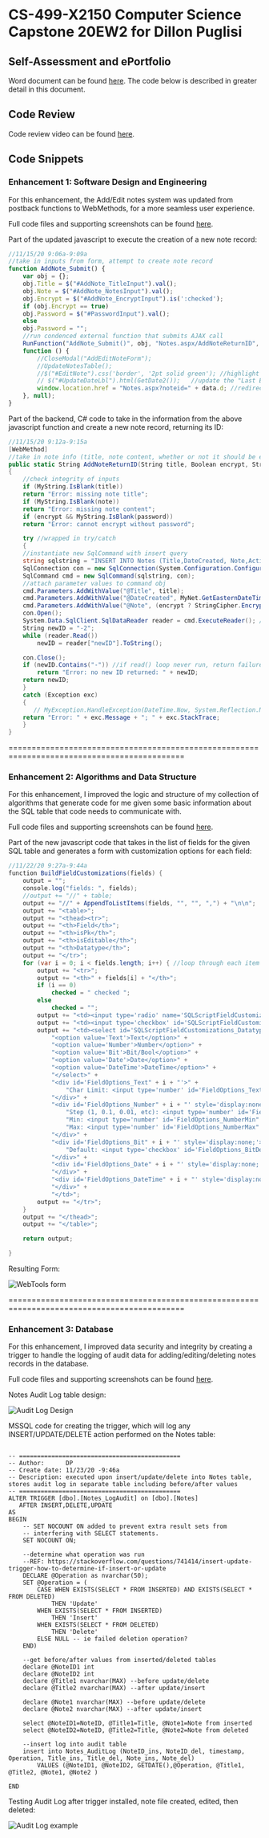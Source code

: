 
# CS-499-X2150 Computer Science Capstone 20EW2 for Dillon Puglisi


## Self-Assessment and ePortfolio

Word document can be found [here](https://github.com/dillonpuglisi/Capstone/blob/gh-pages/Final%20Project%20ePortfolio%20and%20Self-Assessment.docx?raw=true).
The code below is described in greater detail in this document. 

## Code Review

Code review video can be found [here](https://www.youtube.com/watch?v=yP_9FClqQ1s).

## Code Snippets

### Enhancement 1: Software Design and Engineering

For this enhancement, the Add/Edit notes system was updated from postback functions to WebMethods, for a more seamless user experience.

Full code files and supporting screenshots can be found [here](https://github.com/dillonpuglisi/Capstone/blob/gh-pages/Milestone%20Two%20code%20files.zip?raw=true).

Part of the updated javascript to execute the creation of a new note record: 
```javascript
//11/15/20 9:06a-9:09a
//take in inputs from form, attempt to create note record
function AddNote_Submit() {
    var obj = {};
    obj.Title = $("#AddNote_TitleInput").val();
    obj.Note = $("#AddNote_NotesInput").val();
    obj.Encrypt = $("#AddNote_EncryptInput").is(':checked');
    if (obj.Encrypt == true)
	obj.Password = $("#PasswordInput").val();
    else
	obj.Password = "";
    //run condenced external function that submits AJAX call
    RunFunction("AddNote_Submit()", obj, "Notes.aspx/AddNoteReturnID", ["startsWith", "Error"],
	function () {
	    //CloseModal("AddEditNoteForm");
	    //UpdateNotesTable();
	    //$("#EditNote").css('border', '2pt solid green'); //highlight the edit textarea in green to show successful update
	    // $("#UpdateDateLbl").html(GetDate2());   //update the "Last Edited" timestamp displayed
	    window.location.href = "Notes.aspx?noteid=" + data.d; //redirect to edit page for that note record
	}, null);
}
```

Part of the backend, C# code to take in the information from the above javascript function and create a new note record, returning its ID: 
```C#
//11/15/20 9:12a-9:15a
[WebMethod]
//take in note info (title, note content, whether or not it should be encrypted and a password), and create Notes record; return either Error OR NEW ID
public static String AddNoteReturnID(String title, Boolean encrypt, String password, String note)
{
    //check integrity of inputs
    if (MyString.IsBlank(title))
	return "Error: missing note title";
    if (MyString.IsBlank(note))
	return "Error: missing note content";
    if (encrypt && MyString.IsBlank(password))
	return "Error: cannot encrypt without password";

    try //wrapped in try/catch
    {
	//instantiate new SqlCommand with insert query
	string sqlstring = "INSERT INTO Notes (Title,DateCreated, Note,Active, encrypted) VALUES (@Title,@DateCreated,@Note,'true',@encrypted);SELECT SCOPE_IDENTITY() AS newID;";
	SqlConnection con = new SqlConnection(System.Configuration.ConfigurationManager.ConnectionStrings["DP_DB"].ConnectionString);
	SqlCommand cmd = new SqlCommand(sqlstring, con);
	//attach parameter values to command obj
	cmd.Parameters.AddWithValue("@Title", title);
	cmd.Parameters.AddWithValue("@DateCreated", MyNet.GetEasternDateTime());
	cmd.Parameters.AddWithValue("@Note", (encrypt ? StringCipher.Encrypt(note, password) : note)); //if note should be encrypted per user input, encrypt it using given password
	con.Open();
	System.Data.SqlClient.SqlDataReader reader = cmd.ExecuteReader(); //need to execute as Reader so the new ID can be retrieved
	String newID = "-2";
	while (reader.Read())
	    newID = reader["newID"].ToString();

	con.Close();
	if (newID.Contains("-")) //if read() loop never run, return failure message
	    return "Error: no new ID returned: " + newID;
	return newID;
    }
    catch (Exception exc)
    {
       // MyException.HandleException(DateTime.Now, System.Reflection.MethodBase.GetCurrentMethod().Name, "", exc);
	return "Error: " + exc.Message + "; " + exc.StackTrace;
    }
}
```	
============================================================================================	

### Enhancement 2: Algorithms and Data Structure

For this enhancement, I improved the logic and structure of my collection of algorithms that generate code for me given some basic information about the SQL table that code needs to communicate with.

Full code files and supporting screenshots can be found [here](https://github.com/dillonpuglisi/Capstone/blob/gh-pages/Milestone%20Three%20code%20files.zip?raw=true).

Part of the new javascript code that takes in the list of fields for the given SQL table and generates a form with customization options for each field:
```C#
//11/22/20 9:27a-9:44a
function BuildFieldCustomizations(fields) {
    output = "";
    console.log("fields: ", fields);
    //output += "//" + table;
    output += "//" + AppendToListItems(fields, "", "", ",") + "\n\n";
    output += "<table>";
    output += "<thead><tr>";
    output += "<th>Field</th>";
    output += "<th>isPk</th>";
    output += "<th>isEditable</th>";
    output += "<th>Datatype</th>";
    output += "</tr>";
    for (var i = 0; i < fields.length; i++) { //loop through each item in array
        output += "<tr>";
        output += "<th>" + fields[i] + "</th>";
        if (i == 0)
            checked = " checked ";
        else
            checked = "";
        output += "<td><input type='radio' name='SQLScriptFieldCustomizations_isPKRadio' id='SQLScriptFieldCustomizations_isPKRadio" + i + "' value='" + i + "' " + checked + "/></td>";
        output += "<td><input type='checkbox' id='SQLScriptFieldCustomizations_isEditableCheck" + i + "' value='" + i + "' checked='checked'/></td>";
        output += "<td><select id='SQLScriptFieldCustomizations_DatatypeInput" + i + "' onchange=\"SQLScriptFieldCustomizations_DatatypeInputChanged('" + i + "')\">" +
            "<option value='Text'>Text</option>" +
            "<option value='Number'>Number</option>" +
            "<option value='Bit'>Bit/Bool</option>" +
            "<option value='Date'>Date</option>" +
            "<option value='DateTime'>DateTime</option>" +
            "</select>" + 
            "<div id='FieldOptions_Text" + i + "'>" + 
                "Char Limit: <input type='number' id='FieldOptions_TextCharLimit" + i + "' style='width:55px;'/>  " + 
            "</div>" + 
            "<div id='FieldOptions_Number" + i + "' style='display:none;'>" +
                "Step (1, 0.1, 0.01, etc): <input type='number' id='FieldOptions_NumberStep" + i + "' style='width:55px;'/>  " +
                "Min: <input type='number' id='FieldOptions_NumberMin" + i + "' style='width:55px;'/>  " +
                "Max: <input type='number' id='FieldOptions_NumberMax" + i + "' style='width:55px;'/>  " + 
            "</div>" + 
            "<div id='FieldOptions_Bit" + i + "' style='display:none;'>" + 
                "Default: <input type='checkbox' id='FieldOptions_BitDefault" + i + "' />  " + 
            "</div>" + 
            "<div id='FieldOptions_Date" + i + "' style='display:none;'>" + //doesn't currently need any additional fields
            "</div>" + 
            "<div id='FieldOptions_DateTime" + i + "' style='display:none;'>" + //doesn't currently need any additional fields
            "</div>" + 
            "</td>";
        output += "</tr>";
    }
    output += "</thead>";
    output += "</table>";

    return output;

}
```

Resulting Form:

![WebTools form](https://github.com/dillonpuglisi/Capstone/blob/gh-pages/WebToolsFieldForm.png)

============================================================================================

### Enhancement 3: Database

For this enhancement, I improved data security and integrity by creating a trigger to handle the logging of audit data for adding/editing/deleting notes records in the database.

Full code files and supporting screenshots can be found [here](https://github.com/dillonpuglisi/Capstone/blob/gh-pages/Milestone%20Four%20code%20files.zip?raw=true).

Notes Audit Log table design:

![Audit Log Design](https://github.com/dillonpuglisi/Capstone/NotesAuditLogTableDesign.JPG)

MSSQL code for creating the trigger, which will log any INSERT/UPDATE/DELETE action performed on the Notes table: 
```MySQL

-- =============================================
-- Author:		DP
-- Create date: 11/23/20 -9:46a
-- Description:	executed upon insert/update/delete into Notes table, stores audit log in separate table including before/after values
-- =============================================
ALTER TRIGGER [dbo].[Notes_LogAudit] on [dbo].[Notes] 
   AFTER INSERT,DELETE,UPDATE
AS 
BEGIN
	-- SET NOCOUNT ON added to prevent extra result sets from
	-- interfering with SELECT statements.
	SET NOCOUNT ON;

	--determine what operation was run
	--REF: https://stackoverflow.com/questions/741414/insert-update-trigger-how-to-determine-if-insert-or-update
	DECLARE @Operation as nvarchar(50);
    SET @Operation = (
		CASE WHEN EXISTS(SELECT * FROM INSERTED) AND EXISTS(SELECT * FROM DELETED)
			THEN 'Update'  
		WHEN EXISTS(SELECT * FROM INSERTED)
			THEN 'Insert' 
		WHEN EXISTS(SELECT * FROM DELETED)
			THEN 'Delete'  
		ELSE NULL -- ie failed deletion operation?   
    END)

	--get before/after values from inserted/deleted tables
	declare @NoteID1 int 
	declare @NoteID2 int 
	declare @Title1 nvarchar(MAX) --before update/delete 
	declare @Title2 nvarchar(MAX) --after update/insert

	declare @Note1 nvarchar(MAX) --before update/delete 
	declare @Note2 nvarchar(MAX) --after update/insert

	select @NoteID1=NoteID, @Title1=Title, @Note1=Note from inserted
	select @NoteID2=NoteID, @Title2=Title, @Note2=Note from deleted

	--insert log into audit table
    insert into Notes_AuditLog (NoteID_ins, NoteID_del, timestamp, Operation, Title_ins, Title_del, Note_ins, Note_del) 
		VALUES (@NoteID1, @NoteID2, GETDATE(),@Operation, @Title1, @Title2, @Note1, @Note2 )
		
END
```
Testing Audit Log after trigger installed, note file created, edited, then deleted:

![Audit Log example](https://github.com/dillonpuglisi/Capstone/NotesAuditLogLogs.JPG)



